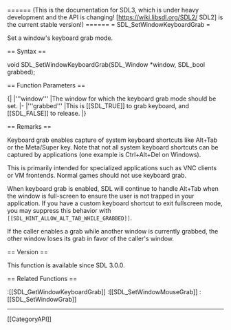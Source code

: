 ====== (This is the documentation for SDL3, which is under heavy development and the API is changing! [https://wiki.libsdl.org/SDL2/ SDL2] is the current stable version!) ======
= SDL_SetWindowKeyboardGrab =

Set a window's keyboard grab mode.

== Syntax ==

<syntaxhighlight lang='c'>
void SDL_SetWindowKeyboardGrab(SDL_Window *window, SDL_bool grabbed);
</syntaxhighlight>

== Function Parameters ==

{|
|'''window'''
|The window for which the keyboard grab mode should be set.
|-
|'''grabbed'''
|This is [[SDL_TRUE]] to grab keyboard, and [[SDL_FALSE]] to release.
|}

== Remarks ==

Keyboard grab enables capture of system keyboard shortcuts like Alt+Tab or
the Meta/Super key. Note that not all system keyboard shortcuts can be
captured by applications (one example is Ctrl+Alt+Del on Windows).

This is primarily intended for specialized applications such as VNC clients
or VM frontends. Normal games should not use keyboard grab.

When keyboard grab is enabled, SDL will continue to handle Alt+Tab when the
window is full-screen to ensure the user is not trapped in your
application. If you have a custom keyboard shortcut to exit fullscreen
mode, you may suppress this behavior with
<code>[[SDL_HINT_ALLOW_ALT_TAB_WHILE_GRABBED]]</code>.

If the caller enables a grab while another window is currently grabbed, the
other window loses its grab in favor of the caller's window.

== Version ==

This function is available since SDL 3.0.0.

== Related Functions ==

:[[SDL_GetWindowKeyboardGrab]]
:[[SDL_SetWindowMouseGrab]]
:[[SDL_SetWindowGrab]]

----
[[CategoryAPI]]


